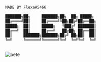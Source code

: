 ```txt
MADE BY Flexa#5466

███████╗██╗     ███████╗██╗  ██╗ █████╗ 
██╔════╝██║     ██╔════╝╚██╗██╔╝██╔══██╗
█████╗  ██║     █████╗   ╚███╔╝ ███████║
██╔══╝  ██║     ██╔══╝   ██╔██╗ ██╔══██║
██║     ███████╗███████╗██╔╝ ██╗██║  ██║
╚═╝     ╚══════╝╚══════╝╚═╝  ╚═╝╚═╝  ╚═╝
                                        
```

![bete](https://user-images.githubusercontent.com/114634651/193944149-bb0f4761-5900-4aea-bcea-80c35e09c313.PNG)
